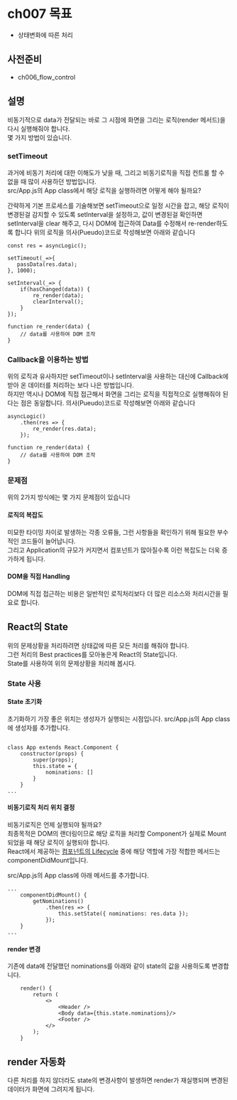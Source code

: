 # ch007 목표
- 상태변화에 따른 처리

## 사전준비
- ch006_flow_control

## 설명
비동기적으로 data가 전달되는 바로 그 시점에 화면을 그리는 로직(render 메서드)을 다시 실행해줘야 합니다.  
몇 가지 방법이 있습니다.

### setTimeout
과거에 비동기 처리에 대한 이해도가 낮을 때, 그리고 비동기로직을 직접 컨트롤 할 수 없을 때 많이 사용하던 방법입니다.  
src/App.js의 App class에서 해당 로직을 실행하려면 어떻게 해야 될까요?  

간략하게 기본 프로세스를 기술해보면 setTimeout으로 일정 시간을 잡고, 해당 로직이 변경된걸 감지할 수 있도록 setInterval을 설정하고, 값이 변경된걸 확인하면 setInterval을 clear 해주고, 다시 DOM에 접근하여 Data를 수정해서 re-render하도록 합니다
위의 로직을 의사(Pueudo)코드로 작성해보면 아래와 같습니다
```
const res = asyncLogic();

setTimeout(_=>{
   passData(res.data);
}, 1000);

setInterval(_=> {
    if(hasChanged(data)) {
        re_render(data);
        clearInterval();
    }
});

function re_render(data) {
    // data를 사용하여 DOM 조작
}
```

### Callback을 이용하는 방법
위의 로직과 유사하지만 setTimeout이나 setInterval을 사용하는 대신에 Callback에 받아 온 데이터를 처리하는 보다 나은 방법입니다.  
하지만 역시나 DOM에 직접 접근해서 화면을 그리는 로직을 직접적으로 실행해줘야 된다는 점은 동일합니다.
의사(Pueudo)코드로 작성해보면 아래와 같습니다
```
asyncLogic()
    .then(res => {
        re_render(res.data);
    }); 

function re_render(data) {
    // data를 사용하여 DOM 조작
}
```

### 문제점
위의 2가지 방식에는 몇 가지 문제점이 있습니다  

#### 로직의 복잡도
미묘한 타이밍 차이로 발생하는 각종 오류들, 그런 사항들을 확인하기 위해 필요한 부수적인 코드들이 늘어납니다.  
그리고 Application의 규모가 커지면서 컴포넌트가 많아질수록 이런 복잡도는 더욱 증가하게 됩니다.  

#### DOM을 직접 Handling
DOM에 직접 접근하는 비용은 일반적인 로직처리보다 더 많은 리소스와 처리시간을 필요로 합니다.

## React의 State
위의 문제상황을 처리하려면 상태값에 따른 모든 처리를 해줘야 합니다.  
그런 처리의 Best practices를 모아놓은게 React의 State입니다.  
State를 사용하여 위의 문제상황을 처리해 봅시다.

### State 사용
#### State 초기화
초기화하기 가장 좋은 위치는 생성자가 실행되는 시점입니다. src/App.js의 App class에 생성자를 추가합니다.
```

class App extends React.Component {
    constructor(props) {
        super(props);
        this.state = {
            nominations: []
        }
    }
...
```

#### 비동기로직 처리 위치 결정
비동기로직은 언제 실행되야 될까요?  
최종목적은 DOM의 랜더링이므로 해당 로직을 처리할 Component가 실제로 Mount 되었을 때 해당 로직이 실행되야 합니다.  
React에서 제공하는 [컴포넌트의 Lifecycle](https://ko.reactjs.org/docs/state-and-lifecycle.html) 중에 해당 역할에 가장 적합한 메서드는 componentDidMount입니다.
  
src/App.js의 App class에 아래 메서드를 추가합니다.
```
...
    componentDidMount() {
        getNominations()
            .then(res => {
                this.setState({ nominations: res.data });
            });
    }
...
```

#### render 변경
기존에 data에 전달했던 nominations를 아래와 같이 state의 값을 사용하도록 변경합니다.
```
    render() {
        return (
            <>
                <Header />
                <Body data={this.state.nominations}/>
                <Footer />
            </>
        );
    }
```

## render 자동화
다른 처리를 하지 않더라도 state의 변경사항이 발생하면 render가 재실행되며 변경된 데이터가 화면에 그려지게 됩니다.